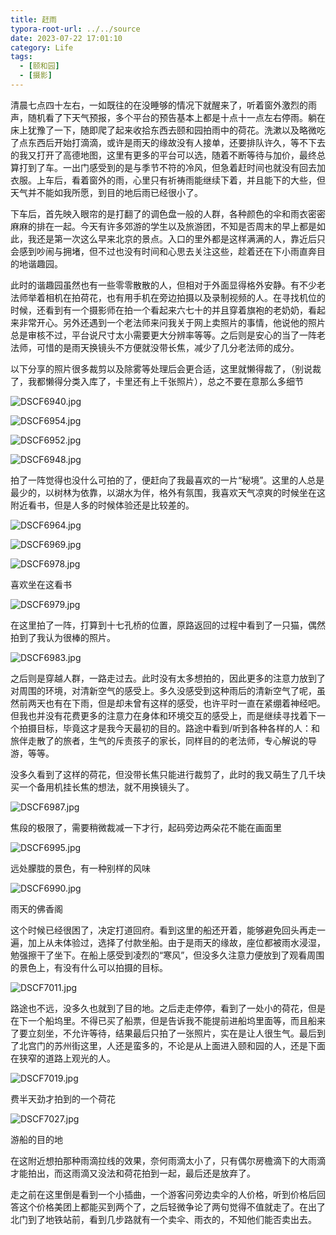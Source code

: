 ```yaml
---
title: 赶雨
typora-root-url: ../../source
date: 2023-07-22 17:01:10
category: Life
tags: 
  - [颐和园]
  - [摄影]
---
```


清晨七点四十左右，一如既往的在没睡够的情况下就醒来了，听着窗外激烈的雨声，随机看了下天气预报，多个平台的预告基本上都是十点十一点左右停雨。躺在床上犹豫了一下，随即爬了起来收拾东西去颐和园拍雨中的荷花。洗漱以及略微吃了点东西后开始打滴滴，或许是雨天的缘故没有人接单，还要排队许久，等不下去的我又打开了高德地图，这里有更多的平台可以选，随着不断等待与加价，最终总算打到了车。一出门感受到的是与季节不符的冷风，但急着赶时间也就没有回去加衣服。上车后，看着窗外的雨，心里只有祈祷雨能继续下着，并且能下的大些，但天气并不能如我所愿，到目的地后雨已经很小了。

下车后，首先映入眼帘的是打翻了的调色盘一般的人群，各种颜色的伞和雨衣密密麻麻的排在一起。今天有许多郊游的学生以及旅游团，不知是否周末的早上都是如此，我还是第一次这么早来北京的景点。入口的里外都是这样满满的人，靠近后只会感到吵闹与拥堵，但不过也没有时间和心思去关注这些，趁着还在下小雨直奔目的地谐趣园。

此时的谐趣园虽然也有一些零零散散的人，但相对于外面显得格外安静。有不少老法师举着相机在拍荷花，也有用手机在旁边拍摄以及录制视频的人。在寻找机位的时候，还看到有一个摄影师在拍一个看起来六七十的并且穿着旗袍的老奶奶，看起来非常开心。另外还遇到一个老法师来问我关于网上卖照片的事情，他说他的照片总是审核不过，平台说尺寸太小需要更大分辨率等等。之后则是安心的当了一阵老法师，可惜的是雨天换镜头不方便就没带长焦，减少了几分老法师的成分。

以下分享的照片很多裁剪以及除雾等处理后会更合适，这里就懒得裁了，（别说裁了，我都懒得分类入库了，卡里还有上千张照片），总之不要在意那么多细节

![DSCF6940.jpg](/images/catch-the-rain/DSCF6940.jpg)

![DSCF6954.jpg](/images/catch-the-rain/DSCF6954.jpg)

![DSCF6952.jpg](/images/catch-the-rain/DSCF6952.jpg)

![DSCF6948.jpg](/images/catch-the-rain/DSCF6948.jpg)

拍了一阵觉得也没什么可拍的了，便赶向了我最喜欢的一片“秘境”。这里的人总是最少的，以树林为依靠，以湖水为伴，格外有氛围，我喜欢天气凉爽的时候坐在这附近看书，但是人多的时候体验还是比较差的。

![DSCF6964.jpg](/images/catch-the-rain/DSCF6964.jpg)

![DSCF6969.jpg](/images/catch-the-rain/DSCF6969.jpg)

![DSCF6978.jpg](/images/catch-the-rain/DSCF6978.jpg)

喜欢坐在这看书

![DSCF6979.jpg](/images/catch-the-rain/DSCF6979.jpg)

在这里拍了一阵，打算到十七孔桥的位置，原路返回的过程中看到了一只猫，偶然拍到了我认为很棒的照片。

![DSCF6983.jpg](/images/catch-the-rain/DSCF6983.jpg)

之后则是穿越人群，一路走过去。此时没有太多想拍的，因此更多的注意力放到了对周围的环境，对清新空气的感受上。多久没感受到这种雨后的清新空气了呢，虽然前两天也有在下雨，但是却未曾有这样的感受，也许平时一直在紧绷着神经吧。但我也并没有花费更多的注意力在身体和环境交互的感受上，而是继续寻找着下一个拍摄目标，毕竟这才是我今天最初的目的。路途中看到/听到各种各样的人：和旅伴走散了的旅者，生气的斥责孩子的家长，同样目的的老法师，专心解说的导游，等等。

没多久看到了这样的荷花，但没带长焦只能进行裁剪了，此时的我又萌生了几千块买一个备用机挂长焦的想法，就不用换镜头了。

![DSCF6987.jpg](/images/catch-the-rain/DSCF6987.jpg)

焦段的极限了，需要稍微裁减一下才行，起码旁边两朵花不能在画面里

![DSCF6995.jpg](/images/catch-the-rain/DSCF6995.jpg)

远处朦胧的景色，有一种别样的风味

![DSCF6990.jpg](/images/catch-the-rain/DSCF6990.jpg)

雨天的佛香阁

这个时候已经很困了，决定打道回府。看到这里的船还开着，能够避免回头再走一遍，加上从未体验过，选择了付款坐船。由于是雨天的缘故，座位都被雨水浸湿，勉强擦干了坐下。在船上感受到凌烈的“寒风”，但没多久注意力便放到了观看周围的景色上，有没有什么可以拍摄的目标。

![DSCF7011.jpg](/images/catch-the-rain/DSCF7011.jpg)

路途也不远，没多久也就到了目的地。之后走走停停，看到了一处小的荷花，但是在下一个船坞里。不得已买了船票，但是告诉我不能提前进船坞里面等，而且船来了要立刻坐，不允许等待，结果最后只拍了一张照片，实在是让人很生气。最后到了北宫门的苏州街这里，人还是蛮多的，不论是从上面进入颐和园的人，还是下面在狭窄的道路上观光的人。

![DSCF7019.jpg](/images/catch-the-rain/DSCF7019.jpg)

费半天劲才拍到的一个荷花

![DSCF7027.jpg](/images/catch-the-rain/DSCF7027.jpg)

游船的目的地

在这附近想拍那种雨滴拉线的效果，奈何雨滴太小了，只有偶尔房檐滴下的大雨滴才能拍出，而这雨滴又没法和荷花拍到一起，最后还是放弃了。

走之前在这里倒是看到一个小插曲，一个游客问旁边卖伞的人价格，听到价格后回答这个价格美团上都能买到两个了，之后轻微争论了两句觉得不值就走了。在出了北门到了地铁站前，看到几步路就有一个卖伞、雨衣的，不知他们能否卖出去。
